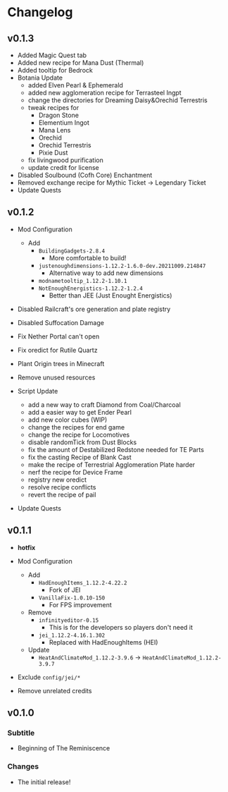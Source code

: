 # Changelog

## v0.1.3

- Added Magic Quest tab
- Added new recipe for Mana Dust (Thermal)
- Added tooltip for Bedrock
- Botania Update
  - added Elven Pearl & Ephemerald
  - added new agglomeration recipe for Terrasteel Ingpt
  - change the directories for Dreaming Daisy&Orechid Terrestris
  - tweak recipes for
    - Dragon Stone
    - Elementium Ingot
    - Mana Lens
    - Orechid
    - Orechid Terrestris
    - Pixie Dust
  - fix livingwood purification
  - update credit for license
- Disabled Soulbound (Cofh Core) Enchantment
- Removed exchange recipe for Mythic Ticket -> Legendary Ticket
- Update Quests

## v0.1.2

- Mod Configuration
  - Add
    - `BuildingGadgets-2.8.4`
      - More comfortable to build!
    - `justenoughdimensions-1.12.2-1.6.0-dev.20211009.214847`
      - Alternative way to add new dimensions
    - `modnametooltip_1.12.2-1.10.1`
    - `NotEnoughEnergistics-1.12.2-1.2.4`
      - Better than JEE (Just Enought Energistics)

- Disabled Railcraft's ore generation and plate registry
- Disabled Suffocation Damage
- Fix Nether Portal can't open
- Fix oredict for Rutile Quartz
- Plant Origin trees in Minecraft
- Remove unused resources
- Script Update
  - add a new way to craft Diamond from Coal/Charcoal
  - add a easier way to get Ender Pearl
  - add new color cubes (WIP)
  - change the recipes for end game
  - change the recipe for Locomotives
  - disable randomTick from Dust Blocks
  - fix the amount of Destabilized Redstone needed for TE Parts
  - fix the casting Recipe of Blank Cast
  - make the recipe of Terrestrial Agglomeration Plate harder
  - nerf the recipe for Device Frame
  - registry new oredict
  - resolve recipe conflicts
  - revert the recipe of pail
- Update Quests

## v0.1.1

- **hotfix**
- Mod Configuration
  - Add
    - `HadEnoughItems_1.12.2-4.22.2`
      - Fork of JEI
    - `VanillaFix-1.0.10-150`
      - For FPS improvement
  - Remove
    - `infinityeditor-0.15`
      - This is for the developers so players don't need it
    - `jei_1.12.2-4.16.1.302`
      - Replaced with HadEnoughItems (HEI)
  - Update
    - `HeatAndClimateMod_1.12.2-3.9.6` -> `HeatAndClimateMod_1.12.2-3.9.7`

- Exclude `config/jei/*`
- Remove unrelated credits

## v0.1.0

### Subtitle

- Beginning of The Reminiscence

### Changes

- The initial release!
